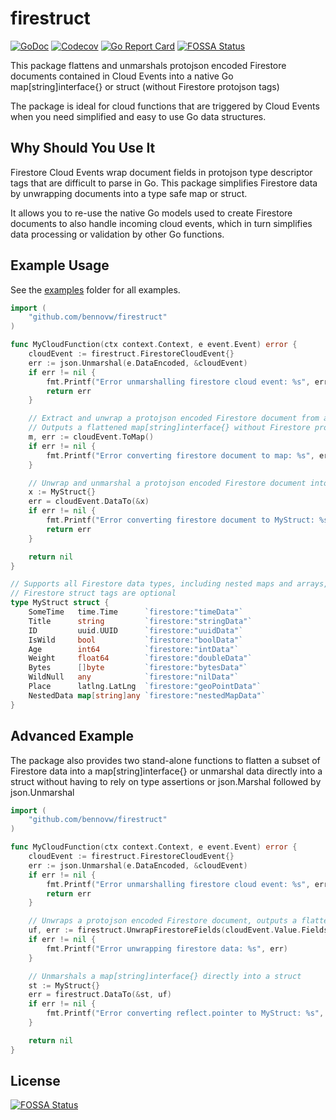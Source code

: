 # firestruct
[![GoDoc](https://img.shields.io/badge/pkg.go.dev-doc-blue)](http://pkg.go.dev/github.com/bennovw/firestruct)
[![Codecov](https://codecov.io/gh/bennovw/firestruct/branch/main/graph/badge.svg?token=MDBGUOQY6P)](https://codecov.io/gh/bennovw/firestruct)
[![Go Report Card](https://goreportcard.com/badge/github.com/bennovw/firestruct)](https://goreportcard.com/report/github.com/bennovw/firestruct)
[![FOSSA Status](https://app.fossa.com/api/projects/git%2Bgithub.com%2Fbennovw%2Ffirestruct.svg?type=shield)](https://app.fossa.com/projects/git%2Bgithub.com%2Fbennovw%2Ffirestruct?ref=badge_shield)

This package flattens and unmarshals protojson encoded Firestore documents contained in Cloud Events into a native Go map[string]interface{} or struct (without Firestore protojson tags)

The package is ideal for cloud functions that are triggered by Cloud Events when you need simplified and easy to use Go data structures.

## Why Should You Use It
Firestore Cloud Events wrap document fields in protojson type descriptor tags that are difficult to parse in Go. This package simplifies Firestore data by unwrapping documents into a type safe map or struct. 

It allows you to re-use the native Go models used to create Firestore documents to also handle incoming cloud events, which in turn simplifies data processing or validation by other Go functions. 

## Example Usage
See the [examples](https://github.com/bennovw/firestruct/tree/main/examples) folder for all examples.

```go
import (
    "github.com/bennovw/firestruct"
)

func MyCloudFunction(ctx context.Context, e event.Event) error {
    cloudEvent := firestruct.FirestoreCloudEvent{}
    err := json.Unmarshal(e.DataEncoded, &cloudEvent)
    if err != nil {
        fmt.Printf("Error unmarshalling firestore cloud event: %s", err)
        return err
    }

    // Extract and unwrap a protojson encoded Firestore document from a Cloud Event
    // Outputs a flattened map[string]interface{} without Firestore protojson tags
    m, err := cloudEvent.ToMap()
    if err != nil {
        fmt.Printf("Error converting firestore document to map: %s", err)
    }

    // Unwrap and unmarshal a protojson encoded Firestore document into a struct
    x := MyStruct{}
    err = cloudEvent.DataTo(&x)
    if err != nil {
        fmt.Printf("Error converting firestore document to MyStruct: %s", err)
        return err
    }

    return nil
}

// Supports all Firestore data types, including nested maps and arrays,
// Firestore struct tags are optional
type MyStruct struct {
    SomeTime   time.Time      `firestore:"timeData"`
    Title      string         `firestore:"stringData"`
    ID         uuid.UUID      `firestore:"uuidData"`
    IsWild     bool           `firestore:"boolData"`
    Age        int64          `firestore:"intData"`
    Weight     float64        `firestore:"doubleData"`
    Bytes      []byte         `firestore:"bytesData"`
    WildNull   any            `firestore:"nilData"`
    Place      latlng.LatLng  `firestore:"geoPointData"`
    NestedData map[string]any `firestore:"nestedMapData"`
}
```

## Advanced Example
The package also provides two stand-alone functions to flatten a subset of Firestore data into a map[string]interface{} or unmarshal data directly into a struct without having to rely on type assertions or json.Marshal followed by json.Unmarshal
```go
import (
    "github.com/bennovw/firestruct"
)

func MyCloudFunction(ctx context.Context, e event.Event) error {
    cloudEvent := firestruct.FirestoreCloudEvent{}
    err := json.Unmarshal(e.DataEncoded, &cloudEvent)
    if err != nil {
        fmt.Printf("Error unmarshalling firestore cloud event: %s", err)
        return err
    }

    // Unwraps a protojson encoded Firestore document, outputs a flattened map[string]interface{}
    uf, err := firestruct.UnwrapFirestoreFields(cloudEvent.Value.Fields)
    if err != nil {
        fmt.Printf("Error unwrapping firestore data: %s", err)
    }

    // Unmarshals a map[string]interface{} directly into a struct
    st := MyStruct{}
    err = firestruct.DataTo(&st, uf)
    if err != nil {
        fmt.Printf("Error converting reflect.pointer to MyStruct: %s", err)
    }

    return nil
}
```

## License
[![FOSSA Status](https://app.fossa.com/api/projects/git%2Bgithub.com%2Fbennovw%2Ffirestruct.svg?type=large)](https://app.fossa.com/projects/git%2Bgithub.com%2Fbennovw%2Ffirestruct?ref=badge_large)
